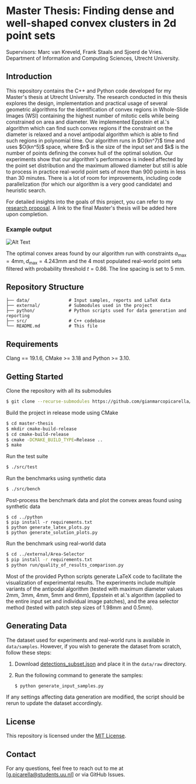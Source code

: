 # Master Thesis: Finding dense and well-shaped convex clusters in 2d point sets
Supervisors: Marc van Kreveld, Frank Staals and Sjoerd de Vries.
Department of Information and Computing Sciences, Utrecht University.

## Introduction

This repository contains the C++ and Python code developed for my Master's thesis at Utrecht University. The research conducted in this thesis explores the design, implementation and practical usage of several geometric algorithms for the identification of convex regions in Whole-Slide Images (WSI) containing the highest number of mitotic cells while being constrained on area and diameter. We implemented Eppstein et al.'s algorithm which can find such convex regions if the constraint on the diameter is relaxed and a novel antipodal algorithm which is able to find such regions in polynomial time. Our algorithm runs in \$O(kn^7)\$ time and uses \$O(kn^5)\$ space, where \$n\$ is the size of the input set and \$k\$ is the number of points defining the convex hull of the optimal solution. Our experiments show that our algorithm's performance is indeed affected by the point set distribution and the maximum allowed diameter but still is able to process in practice real-world point sets of more than 900 points in less than 30 minutes. There is a lot of room for improvements, including code parallelization (for which our algorithm is a very good candidate) and heuristic search.

For detailed insights into the goals of this project, you can refer to my [research proposal](https://github.com/gianmarcopicarella/master-thesis/blob/cd705a7bf150f72d711a044cddcb1203e70f860c/data/research_proposal_gianmarcopicarella.pdf). A link to the final Master's thesis will be added here upon completion.

### Example output
![Alt Text](https://github.com/gianmarcopicarella/master-thesis/blob/59369825b71c7e77b649cc473bb48df3fcedce0f/data/example_areas.png)

The optimal convex areas found by our algorithm run with constraints $a_{\text{max}}=4\text{mm}, d_{\text{max}}=4.243\text{mm}$ and the $4$ most populated real-world point sets filtered with probability threshold $t=0.86$. The line spacing is set to $5$ $\text{mm}$.

## Repository Structure

```
├── data/               # Input samples, reports and LaTeX data
├── external/           # Submodules used in the project
├── python/             # Python scripts used for data generation and reporting
├── src/                # C++ codebase 
└── README.md           # This file
```

## Requirements

Clang == 19.1.6, CMake >= 3.18 and Python >= 3.10.

## Getting Started

Clone the repository with all its submodules

```sh
$ git clone --recurse-submodules https://github.com/gianmarcopicarella/master-thesis.git
```

Build the project in release mode using CMake

```sh
$ cd master-thesis
$ mkdir cmake-build-release
$ cd cmake-build-release
$ cmake -DCMAKE_BUILD_TYPE=Release ..
$ make
```

Run the test suite

```sh
$ ./src/test
```

Run the benchmarks using synthetic data
```bash
$ ./src/bench
```

Post-process the benchmark data and plot the convex areas found using synthetic data

```
$ cd ../python
$ pip install -r requirements.txt
$ python generate_latex_plots.py
$ python generate_solution_plots.py
```

Run the benchmark using real-world data
```bash
$ cd ../external/Area-Selector
$ pip install -r requirements.txt
$ python run/quality_of_results_comparison.py
```

Most of the provided Python scripts generate LaTeX code to facilitate the visualization of experimental results. The experiments include multiple variants of the antipodal algorithm (tested with maximum diameter values 2mm, 3mm, 4mm, 5mm and 6mm), Eppstein et al.'s algorithm (applied to the entire input set and individual image patches), and the area selector method (tested with patch step sizes of 1.98mm and 0.5mm).

## Generating Data

The dataset used for experiments and real-world runs is available in `data/samples`. However, if you wish to generate the dataset from scratch, follow these steps:

1. Download [detections_subset.json](https://drive.google.com/file/d/1aHM7tw1oLBKeqv6VaCwpLoY8x4KPVu5i/view?usp=drive_link) and place it in the `data/raw` directory.
2. Run the following command to generate the samples:

   ```bash
   $ python generate_input_samples.py
   ```

If any settings affecting data generation are modified, the script should be rerun to update the dataset accordingly.

## License

This repository is licensed under the [MIT License](LICENSE).

## Contact

For any questions, feel free to reach out to me at [[g.picarella@students.uu.nl](mailto\:g.picarella@students.uu.nl)] or via GitHub Issues.
